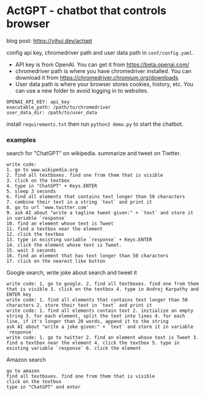 # ActGPT - chatbot that controls browser

blog post: https://yihui.dev/actgpt

config api key, chromedriver path and user data path in `conf/config.yaml`.

- API key is from OpenAI. You can get it from https://beta.openai.com/
- chromedriver path is where you have chromedriver installed. You can download it from https://chromedriver.chromium.org/downloads
- User data path is where your browser stores cookies, history, etc. You can use a new folder to avoid logging in to websites.

```
OPENAI_API_KEY: api_key
executable_path: /path/to/chromedriver
user_data_dir: /path/to/user_data
```

install `requirements.txt` then run `python3 demo.py` to start the chatbot.

### examples

search for "ChatGPT" on wikipedia. summarize and tweet on Tiwtter.

```
write code:
1. go to www.wikipedia.org
2. find all textboxes. find one from them that is visible
3. click on the textbox
4. type in "ChatGPT" + Keys.ENTER
5. sleep 3 seconds
6. find all elements that contains text longer than 50 characters
7. combine their text in a string `text` and print it
8. go to url 'www.twitter.com'
9. ask AI about "write a tagline tweet given:" + `text` and store it in variable `response`
10. find an element whose text is Tweet
11. find a textbox near the element
12. click the textbox
13. type in existing variable `response` + Keys.ENTER
14. click the element whose text is Tweet.
15. wait 3 seconds
16. find an element that has text longer than 50 characters
17. click on the nearest like button
```

Google search, write joke about search and tweet it

```
write code: 1. go to google. 2. find all textboxes. find one from them that is visible 3. click on the textbox 4. type in Andrej Karpathy and ENTER key
write code: 1. find all elements that contains text longer than 50 characters 2. store their text in `text` and print it
write code: 1. find all elements contain text 2. initialize an empty string 3. for each element, split the text into lines 4. for each line, if it's longer than 20 words, append it to the string
ask AI about "write a joke given:" + `text` and store it in variable `response`
write code: 1. go to twitter 2. find an element whose text is Tweet 3. find a textbox near the element 4. click the textbox 5. type in existing variable `response` 6. click the element
```

Amazon search

```
go to amazon
find all textboxes. find one from them that is visible
click on the textbox
type in "ChatGPT" and enter
```
